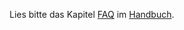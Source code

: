 Lies bitte das Kapitel [FAQ](https://docs.bsb-lan.de/EN/faq.html) im [Handbuch](https://docs.bsb-lan.de).

